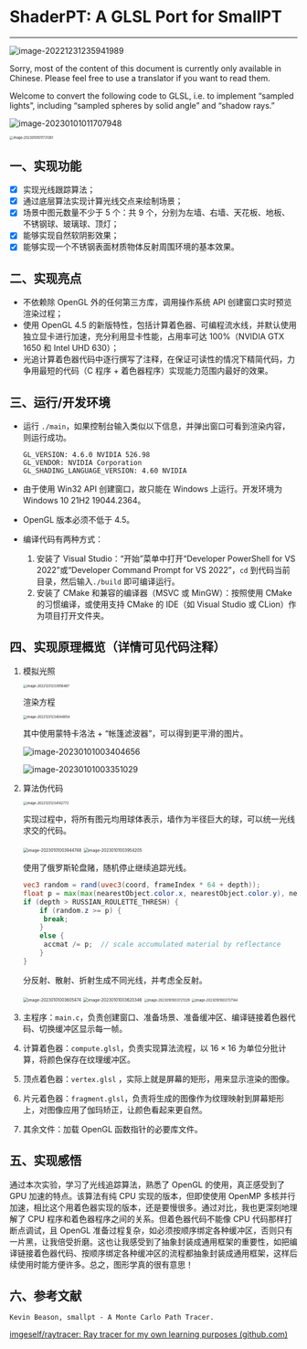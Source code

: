 # ShaderPT: A GLSL Port for SmallPT

---

![image-20221231235941989](README.assets/image-20221231235941989.png)

Sorry, most of the content of this document is currently only available in Chinese. Please feel free to use a translator if you want to read them.

Welcome to convert the following code to GLSL, i.e. to implement “sampled lights”, including “sampled spheres by solid angle” and “shadow rays.”

![image-20230101011707948](README.assets/image-20230101011707948.png)

<img src="README.assets/image-20230101011731361.png" alt="image-20230101011731361" style="zoom:40%;" />

## 一、实现功能

- [x] 实现光线跟踪算法；
- [x] 通过底层算法实现计算光线交点来绘制场景；
- [x] 场景中图元数量不少于 5 个：共 9 个，分别为左墙、右墙、天花板、地板、不锈钢球、玻璃球、顶灯；
- [x] 能够实现自然软阴影效果；
- [x] 能够实现一个不锈钢表面材质物体反射周围环境的基本效果。

## 二、实现亮点

- 不依赖除 OpenGL 外的任何第三方库，调用操作系统 API 创建窗口实时预览渲染过程；
- 使用 OpenGL 4.5 的新版特性，包括计算着色器、可编程流水线，并默认使用独立显卡进行加速，充分利用显卡性能，占用率可达 100%（NVIDIA GTX 1650 和 Intel UHD 630）；
- 光追计算着色器代码中逐行撰写了注释，在保证可读性的情况下精简代码，力争用最短的代码（C 程序 + 着色器程序）实现能力范围内最好的效果。

## 三、运行/开发环境

- 运行 `./main`，如果控制台输入类似以下信息，并弹出窗口可看到渲染内容，则运行成功。

  ```shell
  GL_VERSION: 4.6.0 NVIDIA 526.98
  GL_VENDOR: NVIDIA Corporation
  GL_SHADING_LANGUAGE_VERSION: 4.60 NVIDIA
  ```

- 由于使用 Win32 API 创建窗口，故只能在 Windows 上运行。开发环境为 Windows 10 21H2 19044.2364。

- OpenGL 版本必须不低于 4.5。

- 编译代码有两种方式：

  1. 安装了 Visual Studio：“开始”菜单中打开“Developer PowerShell for VS 2022”或“Developer Command Prompt for VS 2022”，`cd` 到代码当前目录，然后输入`./build` 即可编译运行。
  2. 安装了 CMake 和兼容的编译器（MSVC 或 MinGW）：按照使用 CMake 的习惯编译，或使用支持 CMake 的 IDE（如 Visual Studio 或 CLion）作为项目打开文件夹。

## 四、实现原理概览（详情可见代码注释）

1. 模拟光照

   <img src="README.assets/image-20221231233956487.png" alt="image-20221231233956487" style="zoom: 40%;" />

   渲染方程

   <img src="README.assets/image-20221231234044854.png" alt="image-20221231234044854" style="zoom:40%;" />

   其中使用蒙特卡洛法 + “帐篷滤波器”，可以得到更平滑的图片。

   ![image-20230101003404656](README.assets/image-20230101003404656.png)

   ![image-20230101003351029](README.assets/image-20230101003351029.png)

2. 算法伪代码

   <img src="README.assets/image-20221231234142772.png" alt="image-20221231234142772" style="zoom:40%;" />

   实现过程中，将所有图元均用球体表示，墙作为半径巨大的球，可以统一光线求交的代码。

   <img src="README.assets/image-20230101003944748.png" alt="image-20230101003944748" style="zoom:50%;" />

   <img src="README.assets/image-20230101003954205.png" alt="image-20230101003954205" style="zoom:50%;" />

   使用了俄罗斯轮盘赌，随机停止继续追踪光线。

   ```glsl
   vec3 random = rand(uvec3(coord, frameIndex * 64 + depth));
   float p = max(max(nearestObject.color.x, nearestObject.color.y), nearestObject.color.z);  // max reflectance color
   if (depth > RUSSIAN_ROULETTE_THRESH) {
       if (random.z >= p) {
       	break;
       }
       else {
       	accmat /= p;  // scale accumulated material by reflectance
       }
   }
   ```

   分反射、散射、折射生成不同光线，并考虑全反射。

   <img src="README.assets/image-20230101003605474.png" alt="image-20230101003605474" style="zoom:50%;" />

   <img src="README.assets/image-20230101003620346.png" alt="image-20230101003620346" style="zoom:50%;" />

   <img src="README.assets/image-20230101003721329.png" alt="image-20230101003721329" style="zoom:40%;" />

   <img src="README.assets/image-20230101003737144.png" alt="image-20230101003737144" style="zoom:40%;" />

3. 主程序：`main.c`，负责创建窗口、准备场景、准备缓冲区、编译链接着色器代码、切换缓冲区显示每一帧。

4. 计算着色器：`compute.glsl`，负责实现算法流程，以 $16 \times 16$ 为单位分批计算，将颜色保存在纹理缓冲区。

5. 顶点着色器：`vertex.glsl`  ，实际上就是屏幕的矩形，用来显示渲染的图像。

6. 片元着色器：`fragment.glsl`，负责将生成的图像作为纹理映射到屏幕矩形上，对图像应用了伽玛矫正，让颜色看起来更自然。

7. 其余文件：加载 OpenGL 函数指针的必要库文件。

## 五、实现感悟

通过本次实验，学习了光线追踪算法，熟悉了 OpenGL 的使用，真正感受到了 GPU 加速的特点。该算法有纯 CPU 实现的版本，但即使使用 OpenMP 多核并行加速，相比这个用着色器实现的版本，还是要慢很多。通过对比，我也更深刻地理解了 CPU 程序和着色器程序之间的关系。但着色器代码不能像 CPU 代码那样打断点调试，且 OpenGL 准备过程复杂，如必须按顺序绑定各种缓冲区，否则只有一片黑，让我倍受折磨。这也让我感受到了抽象封装成通用框架的重要性，如把编译链接着色器代码、按顺序绑定各种缓冲区的流程都抽象封装成通用框架，这样后续使用时能方便许多。总之，图形学真的很有意思！

## 六、参考文献

`Kevin Beason, smallpt - A Monte Carlo Path Tracer.`

[imgeself/raytracer: Ray tracer for my own learning purposes (github.com)](https://github.com/imgeself/raytracer)
